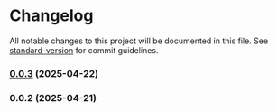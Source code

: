 # Changelog

All notable changes to this project will be documented in this file. See [standard-version](https://github.com/conventional-changelog/standard-version) for commit guidelines.

### [0.0.3](https://github.com/Dihgg/wtf-weslley/compare/v0.0.2...v0.0.3) (2025-04-22)

### 0.0.2 (2025-04-21)
